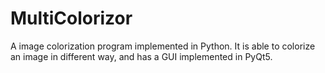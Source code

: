 # MultiColorizor
A image colorization program implemented in Python. It is able to colorize an image in different way, and has a GUI implemented in PyQt5.
